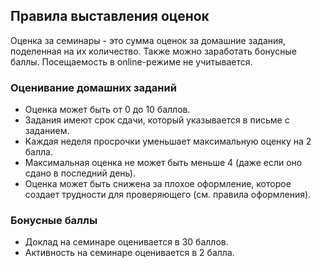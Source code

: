 Правила выставления оценок
---

Оценка за семинары - это сумма оценок за домашние задания, поделенная на их количество.
Также можно заработать бонусные баллы.
Посещаемость в online-режиме не учитывается.

### Оценивание домашних заданий

* Оценка может быть от 0 до 10 баллов.
* Задания имеют срок сдачи, который указывается в письме с заданием.
* Каждая неделя просрочки уменьшает максимальную оценку на 2 балла.
* Максимальная оценка не может быть меньше 4 (даже если оно сдано в последний день).
* Оценка может быть снижена за плохое оформление, которое создает трудности для проверяющего
  (см. правила оформления).

### Бонусные баллы

* Доклад на семинаре оценивается в 30 баллов.
* Активность на семинаре оценивается в 2 балла.

